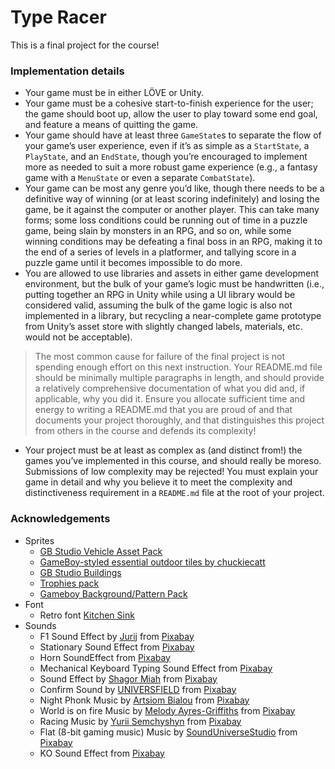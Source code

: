 # Type Racer

This is a final project for the course!

### Implementation details

- Your game must be in either LÖVE or Unity.
- Your game must be a cohesive start-to-finish experience for the user; the game should boot up, allow the user to play toward some end goal, and feature a means of quitting the game.
- Your game should have at least three `GameState`s to separate the flow of your game’s user experience, even if it’s as simple as a `StartState`, a `PlayState`, and an `EndState`, though you’re encouraged to implement more as needed to suit a more robust game experience (e.g., a fantasy game with a `MenuState` or even a separate `CombatState`).
- Your game can be most any genre you’d like, though there needs to be a definitive way of winning (or at least scoring indefinitely) and losing the game, be it against the computer or another player. This can take many forms; some loss conditions could be running out of time in a puzzle game, being slain by monsters in an RPG, and so on, while some winning conditions may be defeating a final boss in an RPG, making it to the end of a series of levels in a platformer, and tallying score in a puzzle game until it becomes impossible to do more.
- You are allowed to use libraries and assets in either game development environment, but the bulk of your game’s logic must be handwritten (i.e., putting together an RPG in Unity while using a UI library would be considered valid, assuming the bulk of the game logic is also not implemented in a library, but recycling a near-complete game prototype from Unity’s asset store with slightly changed labels, materials, etc. would not be acceptable).

> The most common cause for failure of the final project is not spending enough effort on this next instruction. Your README.md file should be minimally multiple paragraphs in length, and should provide a relatively comprehensive documentation of what you did and, if applicable, why you did it. Ensure you allocate sufficient time and energy to writing a README.md that you are proud of and that documents your project thoroughly, and that distinguishes this project from others in the course and defends its complexity!

- Your project must be at least as complex as (and distinct from!) the games you’ve implemented in this course, and should really be moreso. Submissions of low complexity may be rejected! You must explain your game in detail and why you believe it to meet the complexity and distinctiveness requirement in a `README.md` file at the root of your project.

### Acknowledgements

- Sprites
    - [GB Studio Vehicle Asset Pack](https://reakain.itch.io/gb-studio-vehicle-asset-pack)
    - [GameBoy-styled essential outdoor tiles by chuckiecatt](https://chuckiecatt.itch.io/gameboy-styled-essential-outdoor-tiles)
    - [GB Studio Buildings](https://reakain.itch.io/gb-studio-buildings)
    - [Trophies pack](https://vsioneithr.itch.io/trophy-cups-pixel-pack)
    - [Gameboy Background/Pattern Pack](https://2bitcrook.itch.io/gameboy-pattern-pack)
- Font
    - Retro font [Kitchen Sink](https://polyducks.itch.io/kitchen-sink-textmode-font)
- Sounds
    - F1 Sound Effect by [Jurij](https://pixabay.com/users/soundreality-31074404/?utm_source=link-attribution&utm_medium=referral&utm_campaign=music&utm_content=151254) from [Pixabay](https://pixabay.com//?utm_source=link-attribution&utm_medium=referral&utm_campaign=music&utm_content=151254)
    - Stationary Sound Effect from [Pixabay](https://pixabay.com/?utm_source=link-attribution&utm_medium=referral&utm_campaign=music&utm_content=90456)
    - Horn SoundEffect from [Pixabay](https://pixabay.com/sound-effects/?utm_source=link-attribution&utm_medium=referral&utm_campaign=music&utm_content=6466)
    - Mechanical Keyboard Typing Sound Effect from [Pixabay](https://pixabay.com/?utm_source=link-attribution&utm_medium=referral&utm_campaign=music&utm_content=102918)
    - Sound Effect by <a href="https://pixabay.com/users/u_31vnwfmzt6-31480456/?utm_source=link-attribution&utm_medium=referral&utm_campaign=music&utm_content=126627">Shagor Miah</a> from <a href="https://pixabay.com/sound-effects//?utm_source=link-attribution&utm_medium=referral&utm_campaign=music&utm_content=126627">Pixabay</a>
    - Confirm Sound by <a href="https://pixabay.com/users/universfield-28281460/?utm_source=link-attribution&utm_medium=referral&utm_campaign=music&utm_content=210334">UNIVERSFIELD</a> from <a href="https://pixabay.com//?utm_source=link-attribution&utm_medium=referral&utm_campaign=music&utm_content=210334">Pixabay</a>
    - Night Phonk Music by <a href="https://pixabay.com/users/artiss22-29919399/?utm_source=link-attribution&utm_medium=referral&utm_campaign=music&utm_content=203960">Artsiom Bialou</a> from <a href="https://pixabay.com//?utm_source=link-attribution&utm_medium=referral&utm_campaign=music&utm_content=203960">Pixabay</a>
    - World is on fire Music by <a href="https://pixabay.com/users/melodyayresgriffiths-27269767/?utm_source=link-attribution&utm_medium=referral&utm_campaign=music&utm_content=184774">Melody Ayres-Griffiths</a> from <a href="https://pixabay.com//?utm_source=link-attribution&utm_medium=referral&utm_campaign=music&utm_content=184774">Pixabay</a>
    - Racing Music by <a href="https://pixabay.com/users/qubesounds-24397640/?utm_source=link-attribution&utm_medium=referral&utm_campaign=music&utm_content=125862">Yurii Semchyshyn</a> from <a href="https://pixabay.com/music//?utm_source=link-attribution&utm_medium=referral&utm_campaign=music&utm_content=125862">Pixabay</a>
    - Flat (8-bit gaming music) Music by <a href="https://pixabay.com/users/sounduniversestudio-43016639/?utm_source=link-attribution&utm_medium=referral&utm_campaign=music&utm_content=211547">SoundUniverseStudio</a> from <a href="https://pixabay.com//?utm_source=link-attribution&utm_medium=referral&utm_campaign=music&utm_content=211547">Pixabay</a>
    - KO Sound Effect from <a href="https://pixabay.com/sound-effects/?utm_source=link-attribution&utm_medium=referral&utm_campaign=music&utm_content=95973">Pixabay</a>